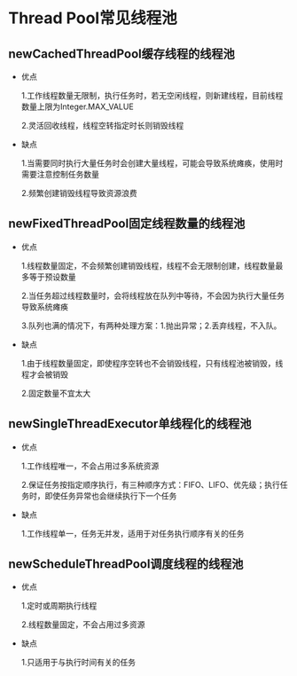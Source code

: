 # Thread Pool常见线程池

## newCachedThreadPool缓存线程的线程池

  * 优点
  
    1.工作线程数量无限制，执行任务时，若无空闲线程，则新建线程，目前线程数量上限为Integer.MAX_VALUE

    2.灵活回收线程，线程空转指定时长则销毁线程
     
  * 缺点
  
    1.当需要同时执行大量任务时会创建大量线程，可能会导致系统瘫痪，使用时需要注意控制任务数量

    2.频繁创建销毁线程导致资源浪费
    
## newFixedThreadPool固定线程数量的线程池

  * 优点
  
    1.线程数量固定，不会频繁创建销毁线程，线程不会无限制创建，线程数量最多等于预设数量

    2.当任务超过线程数量时，会将线程放在队列中等待，不会因为执行大量任务导致系统瘫痪

    3.队列也满的情况下，有两种处理方案：1.抛出异常；2.丢弃线程，不入队。
    
  * 缺点
  
    1.由于线程数量固定，即使程序空转也不会销毁线程，只有线程池被销毁，线程才会被销毁

    2.固定数量不宜太大
    
## newSingleThreadExecutor单线程化的线程池

  * 优点
  
    1.工作线程唯一，不会占用过多系统资源

    2.保证任务按指定顺序执行，有三种顺序方式：FIFO、LIFO、优先级​；执行任务时，​即使任务异常也会继续执行下一个任务
     
  * 缺点
  
    1.工作线程单一，任务无并发，适用于对任务执行顺序有关的任务
     
## newScheduleThreadPool调度线程的线程池

  * 优点
  
    1.定时或周期执行线程

    2.线程数量固定，不会占用过多资源
     
  * 缺点
  
    1.只适用于与执行时间有关的任务
